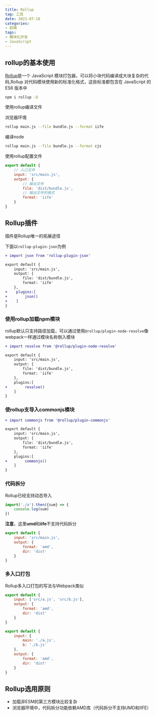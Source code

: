 ```yaml
---
title: Rollup
tag: 工具
date: 2021-07-18
categories: 
- 前端
tags: 
- 模块化开发 
- JavaScript
---
```

## rollup的基本使用
[Rollup](https://www.rollupjs.com/)是一个 JavaScript 模块打包器，可以将小块代码编译成大块复杂的代码,Rollup 对代码模块使用新的标准化格式，这些标准都包含在 JavaScript 的 ES6 版本中
``` bash
npm i rollup -D
```
使用rollup编译文件

浏览器环境
``` bash
rollup main.js --file bundle.js --format iife
```
编译node
``` bash
rollup main.js --file bundle.js --format cjs
```
使用rollup配置文件
``` js
export default {
    // 入口文件
    input: 'src/main.js',
    output: {
        // 输出文件
        file: 'dist/bundle.js',
        // 输出文件的格式
        format: 'iife'
    }
}
```
## Rollup插件
插件是Rollup唯一的拓展途径

下面以```rollup-plugin-json```为例
``` diff
+ import json from 'rollup-plugin-json'

export default {
    input: 'src/main.js',
    output: {
        file: 'dist/bundle.js',
        format: 'iife'
    },
+    plugins:[
+        json()
+    ]
}
```
### 使用rollup加载npm模块

rollup默认只支持路径加载，可以通过使用`@rollup/plugin-node-resolve`像webpack一样通过模块名称倒入模块
``` diff
+ import resolve from '@rollup/plugin-node-resolve'

export default {
    input: 'src/main.js',
    output: {
        file: 'dist/bundle.js',
        format: 'iife'
    },
    plugins:[
+        resolve()
    ]
}
```
### 使rollup支导入commonjs模块
``` diff
+ import commonjs from '@rollup/plugin-commonjs'

export default {
    input: 'src/main.js',
    output: {
        file: 'dist/bundle.js',
        format: 'iife'
    },
    plugins:[
+        commonjs()
    ]
}
```
### 代码拆分
Rollup已经支持动态导入
``` js
import('./a').then({sum} => {
    console.log(sum)
})
```
**注意**，这里**umd**和**iife**不支持代码拆分
``` js
export default {
    input: 'src/main.js',
    output: {
        format: 'amd',
        dir: 'dist'
    }
}
```

### 多入口打包
Rollup多入口打包的写法与Webpack类似
``` js
export default {
    input: ['src/a.js', 'src/b.js'],
    output: {
        format: 'amd',
        dir: 'dist'
    }
}
```

``` js
export default {
    input: {
        main: './a.js',
        b: './b.js'
    },
    output: {
        format: 'amd',
        dir: 'dist'
    }
}
```
## Rollup选用原则
* 加载非ESM的第三方模块比较复杂
* 浏览器环境中，代码拆分功能依赖AMD库（代码拆分不支持UMD和IIFE）